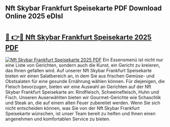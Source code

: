## Nft Skybar Frankfurt Speisekarte PDF Download Online 2025 eDIsI

# <h2><a href="http://gc7e718.nevu.top/?p=Nft+Skybar+Frankfurt+Speisekarte">🔗 👉🔴 Nft Skybar Frankfurt Speisekarte 2025 PDF</a></h2>

[![Nft Skybar Frankfurt Speisekarte 2025 PDF](https://i.imgur.com/dBaPXMq.png)](http://gc7e718.nevu.top/?p=Nft+Skybar+Frankfurt+Speisekarte)
Ein Essensmenü ist nicht nur eine Liste von Gerichten, sondern auch die Kunst, ein Gericht zu kreieren, das Ihnen gefallen wird. Auf unserer Nft Skybar Frankfurt Speisekarte bieten wir einen Salatbereich an, in dem Sie aus frischen Gemüse- und Obstsalaten für eine gesunde Ernährung wählen können. Für diejenigen, die Fleisch bevorzugen, bieten wir eine Auswahl an Gerichten auf der Nft Skybar Frankfurt Speisekarte an: Rindfleisch, Schweinefleisch, Huhn und Fisch. Unseren Auserwählten bieten wir Gourmet-Gerichte wie Schaschlik und Steak an, die auf einem alten Feuer zubereitet werden. Wenn Sie sich nicht entscheiden können, was Sie von der Nft Skybar Frankfurt Speisekarte wünschen, ist unser Team bereit zu helfen und Ihnen einen angenehmen und komfortablen Service zu bieten.
